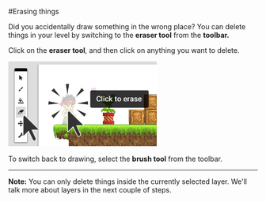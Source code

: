 #Erasing things

Did you accidentally draw something in the wrong place? You can delete things in your level by switching to the **eraser tool** from the **toolbar.**

Click on the **eraser tool**, and then click on anything you want to delete.

![](eraser-tool.jpg)

To switch back to drawing, select the **brush tool** from the toolbar.


---



**Note:** You can only delete things inside the currently selected layer. We'll talk more about layers in the next couple of steps.